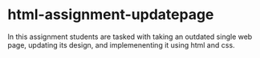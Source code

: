 # html-assignment-updatepage
In this assignment students are tasked with taking an outdated single web page, updating its design, and implemenenting it using html and css.
